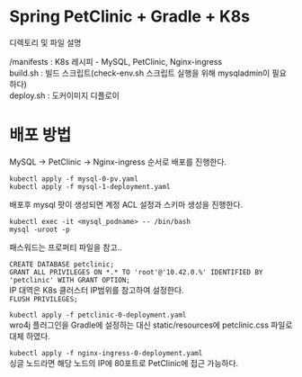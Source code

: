 # Spring PetClinic + Gradle + K8s

디렉토리 및 파일 설명

/manifests : K8s 레시피 - MySQL, PetClinic, Nginx-ingress  
build.sh : 빌드 스크립트(check-env.sh 스크립트 실행을 위해 mysqladmin이 필요하다)  
deploy.sh : 도커이미지 디플로이

# 배포 방법

MySQL -> PetClinic -> Nginx-ingress 순서로 배포를 진행한다.

`kubectl apply -f mysql-0-pv.yaml`  
`kubectl apply -f mysql-1-deployment.yaml`

배포후 mysql 팟이 생성되면 계정 ACL 설정과 스키마 생성을 진행한다.

`kubectl exec -it <mysql_podname> -- /bin/bash`  
`mysql -uroot -p`

패스워드는 프로퍼티 파일을 참고..

`CREATE DATABASE petclinic;`  
`GRANT ALL PRIVILEGES ON *.* TO 'root'@'10.42.0.%' IDENTIFIED BY 'petclinic' WITH GRANT OPTION;`  
IP 대역은 K8s 클러스터 IP범위를 참고하여 설정한다.  
`FLUSH PRIVILEGES;`

`kubectl apply -f petclinic-0-deployment.yaml`  
wro4j 플러그인을 Gradle에 설정하는 대신 static/resources에 petclinic.css 파일로 대체 하였다.

`kubectl apply -f nginx-ingress-0-deployment.yaml`  
싱글 노드라면 해당 노드의 IP에 80포트로 PetClinic에 접근 가능하다.

